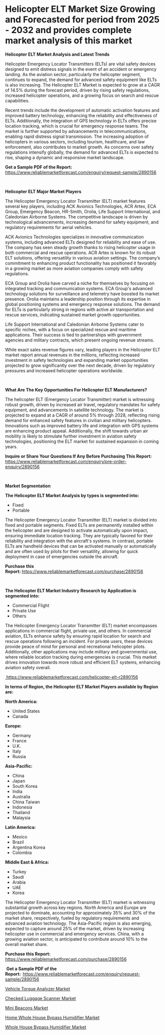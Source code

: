 <p><h1>Helicopter ELT Market Size Growing and Forecasted for period from 2025 - 2032 and provides complete market analysis of this market</h1></p><p><strong>Helicopter ELT Market Analysis and Latest Trends</strong></p>
<p><p>Helicopter Emergency Locator Transmitters (ELTs) are vital safety devices designed to emit distress signals in the event of an accident or emergency landing. As the aviation sector, particularly the helicopter segment, continues to expand, the demand for advanced safety equipment like ELTs is also increasing. The Helicopter ELT Market is expected to grow at a CAGR of 14.5% during the forecast period, driven by rising safety regulations, increased helicopter operations, and a growing focus on search and rescue capabilities.</p><p>Recent trends include the development of automatic activation features and improved battery technology, enhancing the reliability and effectiveness of ELTs. Additionally, the integration of GPS technology in ELTs offers precise location tracking, which is crucial for emergency response teams. The market is further supported by advancements in telecommunications, enabling rapid distress signal transmission. The increasing adoption of helicopters in various sectors, including tourism, healthcare, and law enforcement, also contributes to market growth. As concerns over safety regulations intensify globally, the demand for advanced ELTs is expected to rise, shaping a dynamic and responsive market landscape.</p></p>
<p><strong>Get a Sample PDF of the Report:&nbsp;</strong> <a href="https://www.reliablemarketforecast.com/enquiry/request-sample/2890156?utm_campaign=1141&utm_medium=2&utm_source=Github&utm_content=ia&utm_term=14032025&utm_id=helicopter-elt">https://www.reliablemarketforecast.com/enquiry/request-sample/2890156</a></p>
<p>&nbsp;</p>
<p><strong>Helicopter ELT Major Market Players</strong></p>
<p><p>The Helicopter Emergency Locator Transmitter (ELT) market features several key players, including ACK Avionics Technologies, ACR Artex, ECA Group, Emergency Beacon, HR-Smith, Orolia, Life Support International, and Caledonian Airborne Systems. The competitive landscape is driven by technological advancements, increasing demand for safety equipment, and regulatory requirements for aerial vehicles.</p><p>ACK Avionics Technologies specializes in innovative communication systems, including advanced ELTs designed for reliability and ease of use. The company has seen steady growth thanks to rising helicopter usage in both commercial and rescue operations. ACR Artex is known for its robust ELT solutions, offering versatility in various aviation settings. The company’s commitment to enhancing product functionality has positioned it favorably in a growing market as more aviation companies comply with safety regulations.</p><p>ECA Group and Orolia have carved a niche for themselves by focusing on integrated tracking and communication systems. ECA Group's advanced technology solutions for surveillance and telemetry have boosted its market presence. Orolia maintains a leadership position through its expertise in global positioning systems and emergency response solutions. The demand for ELTs is particularly strong in regions with active air transportation and rescue services, indicating sustained market growth opportunities.</p><p>Life Support International and Caledonian Airborne Systems cater to specific niches, with a focus on specialized rescue and maritime applications. Their success is tied to partnerships with government agencies and military contracts, which present ongoing revenue streams.</p><p>While exact sales revenue figures vary, leading players in the Helicopter ELT market report annual revenues in the millions, reflecting increased investment in safety technologies and expanding market opportunities projected to grow significantly over the next decade, driven by regulatory pressures and increased helicopter operations worldwide.</p></p>
<p>&nbsp;</p>
<p><strong>What Are The Key Opportunities For Helicopter ELT Manufacturers?</strong></p>
<p><p>The helicopter ELT (Emergency Locator Transmitter) market is witnessing robust growth, driven by increased air travel, regulatory mandates for safety equipment, and advancements in satellite technology. The market is projected to expand at a CAGR of around 5% through 2028, reflecting rising demand for enhanced safety features in civilian and military helicopters. Innovations such as improved battery life and integration with GPS systems are enhancing product appeal. Additionally, the shift towards urban air mobility is likely to stimulate further investment in aviation safety technologies, positioning the ELT market for sustained expansion in coming years.</p></p>
<p><strong>Inquire or Share Your Questions If Any Before Purchasing This Report:</strong> <a href="https://www.reliablemarketforecast.com/enquiry/pre-order-enquiry/2890156?utm_campaign=1141&utm_medium=2&utm_source=Github&utm_content=ia&utm_term=14032025&utm_id=helicopter-elt">https://www.reliablemarketforecast.com/enquiry/pre-order-enquiry/2890156</a></p>
<p>&nbsp;</p>
<p><strong>Market Segmentation</strong></p>
<p><strong>The Helicopter ELT Market Analysis by types is segmented into:</strong></p>
<p><ul><li>Fixed</li><li>Portable</li></ul></p>
<p><p>The Helicopter Emergency Locator Transmitter (ELT) market is divided into fixed and portable segments. Fixed ELTs are permanently installed within the helicopter and are designed to activate automatically upon impact, ensuring immediate location tracking. They are typically favored for their reliability and integration with the aircraft's systems. In contrast, portable ELTs are handheld devices that can be activated manually or automatically and are often used by pilots for their versatility, allowing for quick deployment in case of emergencies outside the aircraft.</p></p>
<p><strong>Purchase this Report:&nbsp;</strong><a href="https://www.reliablemarketforecast.com/purchase/2890156?utm_campaign=1141&utm_medium=2&utm_source=Github&utm_content=ia&utm_term=14032025&utm_id=helicopter-elt">https://www.reliablemarketforecast.com/purchase/2890156</a></p>
<p>&nbsp;</p>
<p><strong>The Helicopter ELT Market Industry Research by Application is segmented into:</strong></p>
<p><ul><li>Commercial Flight</li><li>Private Use</li><li>Others</li></ul></p>
<p><p>The Helicopter Emergency Locator Transmitter (ELT) market encompasses applications in commercial flight, private use, and others. In commercial aviation, ELTs enhance safety by ensuring rapid location for search and rescue operations following an incident. For private users, these devices provide peace of mind for personal and recreational helicopter pilots. Additionally, other applications may include military and governmental use, where reliable location tracking during emergencies is crucial. This market drives innovation towards more robust and efficient ELT systems, enhancing aviation safety overall.</p></p>
<p><a href="https://www.reliablemarketforecast.com/helicopter-elt-r2890156?utm_campaign=1141&utm_medium=2&utm_source=Github&utm_content=ia&utm_term=14032025&utm_id=helicopter-elt">&nbsp;https://www.reliablemarketforecast.com/helicopter-elt-r2890156</a></p>
<p><strong>In terms of Region, the Helicopter ELT Market Players available by Region are:</strong></p>
<p>
    <p> <strong> North America: </strong>
        <ul>
            <li>United States</li>
            <li>Canada</li>
        </ul>
        </p> 
    <p> <strong> Europe: </strong>
        <ul>
            <li>Germany</li>
            <li>France</li>
            <li>U.K.</li>
            <li>Italy</li>
            <li>Russia</li>
        </ul>
        </p> 
    <p> <strong> Asia-Pacific: </strong>
        <ul>
            <li>China</li>
            <li>Japan</li>
            <li>South Korea</li>
            <li>India</li>
            <li>Australia</li>
            <li>China Taiwan</li>
            <li>Indonesia</li>
            <li>Thailand</li>
            <li>Malaysia</li>
        </ul>
        </p> 
    <p> <strong> Latin America: </strong>
        <ul>
            <li>Mexico</li>
            <li>Brazil</li>
            <li>Argentina Korea</li>
            <li>Colombia</li>
        </ul>
        </p> 
    <p> <strong> Middle East & Africa: </strong>
        <ul>
            <li>Turkey</li>
            <li>Saudi</li>
            <li>Arabia</li>
            <li>UAE</li>
            <li>Korea</li>
        </ul>
    </p>
    </p>
<p><p>The Helicopter Emergency Locator Transmitter (ELT) market is witnessing substantial growth across key regions. North America and Europe are projected to dominate, accounting for approximately 35% and 30% of the market share, respectively, fueled by regulatory requirements and advanced aviation technology. The Asia-Pacific region is also emerging, expected to capture around 25% of the market, driven by increasing helicopter use in commercial and emergency services. China, with a growing aviation sector, is anticipated to contribute around 10% to the overall market share.</p></p>
<p><strong>Purchase this Report: </strong><a href="https://www.reliablemarketforecast.com/purchase/2890156?utm_campaign=1141&utm_medium=2&utm_source=Github&utm_content=ia&utm_term=14032025&utm_id=helicopter-elt">https://www.reliablemarketforecast.com/purchase/2890156</a></p>
<p>&nbsp;<strong>Get a Sample PDF of the Report:&nbsp;&nbsp;</strong><a href="https://www.reliablemarketforecast.com/enquiry/request-sample/2890156?utm_campaign=1141&utm_medium=2&utm_source=Github&utm_content=ia&utm_term=14032025&utm_id=helicopter-elt">https://www.reliablemarketforecast.com/enquiry/request-sample/2890156</a></p>
<p><strong></strong></p>
<p><p><a href="https://github.com/ryantindyaiz/Market-Research-Report-List-1/blob/main/vehicle-torque-analyzer-market.md?utm_campaign=1141&utm_medium=2&utm_source=Github&utm_content=ia&utm_term=14032025&utm_id=helicopter-elt">Vehicle Torque Analyzer Market</a></p><p><a href="https://github.com/thapabylers2/Market-Research-Report-List-1/blob/main/checked-luggage-scanner-market.md?utm_campaign=1141&utm_medium=2&utm_source=Github&utm_content=ia&utm_term=14032025&utm_id=helicopter-elt">Checked Luggage Scanner Market</a></p><p><a href="https://github.com/spehnluenaru/Market-Research-Report-List-1/blob/main/mini-beacons-market.md?utm_campaign=1141&utm_medium=2&utm_source=Github&utm_content=ia&utm_term=14032025&utm_id=helicopter-elt">Mini Beacons Market</a></p><p><a href="https://github.com/muskoaizahfi/Market-Research-Report-List-1/blob/main/home-whole-house-bypass-humidifier-market.md?utm_campaign=1141&utm_medium=2&utm_source=Github&utm_content=ia&utm_term=14032025&utm_id=helicopter-elt">Home Whole House Bypass Humidifier Market</a></p><p><a href="https://github.com/kluviabolofo/Market-Research-Report-List-1/blob/main/whole-house-bypass-humidifier-market.md?utm_campaign=1141&utm_medium=2&utm_source=Github&utm_content=ia&utm_term=14032025&utm_id=helicopter-elt">Whole House Bypass Humidifier Market</a></p></p>